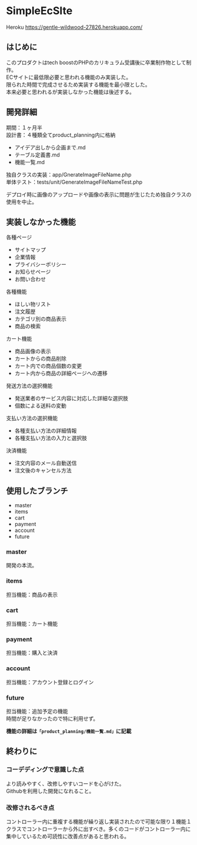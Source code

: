 # SimpleEcSIte
Heroku https://gentle-wildwood-27826.herokuapp.com/

## はじめに
このプロダクトはtech boostのPHPのカリキュラム受講後に卒業制作物として制作。  
ECサイトに最低限必要と思われる機能のみ実装した。  
限られた時間で完成させるため実装する機能を最小限とした。  
本来必要と思われるが実装しなかった機能は後述する。

## 開発詳細
期間：１ヶ月半  
設計書：４種類全てproduct_planning内に格納

- アイデア出しから企画まで.md
- テーブル定義書.md
- 機能一覧.md

独自クラスの実装：app/GnerateImageFileName.php  
単体テスト：tests/unit/GenerateImageFileNameTest.php

デプロイ時に画像のアップロードや画像の表示に問題が生じたため独自クラスの使用を中止。

## 実装しなかった機能
各種ページ

- サイトマップ
- 企業情報
- プライバシーポリシー
- お知らせページ
- お問い合わせ

各種機能

- ほしい物リスト
- 注文履歴
- カテゴリ別の商品表示
- 商品の検索

カート機能

- 商品画像の表示
- カートからの商品削除
- カート内での商品個数の変更
- カート内から商品の詳細ページへの遷移

発送方法の選択機能

- 発送業者のサービス内容に対応した詳細な選択肢
- 個数による送料の変動

支払い方法の選択機能

- 各種支払い方法の詳細情報
- 各種支払い方法の入力と選択肢

決済機能

- 注文内容のメール自動送信
- 注文後のキャンセル方法


## 使用したブランチ
- master
- items
- cart
- payment
- account
- future


### master
開発の本流。

### items
担当機能：商品の表示

### cart
担当機能：カート機能

### payment
担当機能：購入と決済

### account
担当機能：アカウント登録とログイン

### future
担当機能：追加予定の機能  
時間が足りなかったので特に利用せず。

**機能の詳細は`「product_planning/機能一覧.md」`に記載**

## 終わりに
### コーデディングで意識した点
より読みやすく、改修しやすいコードを心がけた。  
Githubを利用した開発になれること。

### 改修されるべき点
コントローラー内に重複する機能が繰り返し実装されたので可能な限り１機能１クラスでコントローラーから外に出すべき。多くのコードがコントローラー内に集中しているため可読性に改善点があると思われる。
